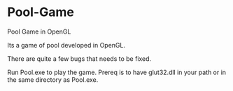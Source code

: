 # Pool-Game
Pool Game in OpenGL

Its a game of pool developed in OpenGL. 

There are quite a few bugs that needs to be fixed.

Run Pool.exe to play the game.
Prereq is to have glut32.dll in your path or in the same directory as Pool.exe.